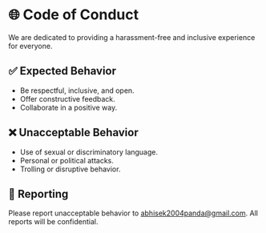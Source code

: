 # 🌐 Code of Conduct

We are dedicated to providing a harassment-free and inclusive experience for everyone.

## ✅ Expected Behavior

- Be respectful, inclusive, and open.
- Offer constructive feedback.
- Collaborate in a positive way.

## ❌ Unacceptable Behavior

- Use of sexual or discriminatory language.
- Personal or political attacks.
- Trolling or disruptive behavior.

## 📢 Reporting

Please report unacceptable behavior to [abhisek2004panda@gmail.com](mailto:abhisek2004panda@gmail.com). All reports will be confidential.
